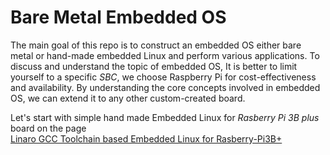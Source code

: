 # Bare Metal Embedded OS


The main goal of this repo is to construct an embedded OS either bare metal 
or hand-made embedded Linux and perform various applications. 
To discuss and understand the topic of embedded OS,
It is better to limit yourself to a specific *SBC*, 
we choose Raspberry Pi for cost-effectiveness and availability.
By understanding the core concepts involved in embedded OS, 
we can extend it to any other custom-created board.



Let's start with simple hand made Embedded Linux for 
*Rasberry Pi 3B plus* board on the page  
<a href="https://github.com/abmajith/bare_metal_embedded_os/tree/main/rpi_3bplus_EL" class="custom-link">Linaro GCC Toolchain based Embedded Linux for Rasberry-Pi3B+</a>
